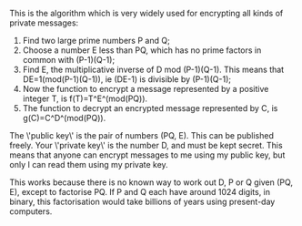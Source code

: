 This is the algorithm which is very widely used for encrypting all kinds
of private messages:

1.  Find two large prime numbers P and Q;
2.  Choose a number E less than PQ, which has no prime factors in common
    with (P-1)(Q-1);
3.  Find E, the multiplicative inverse of D mod (P-1)(Q-1). This means
    that DE=1(mod(P-1)(Q-1)), ie (DE-1) is divisible by (P-1)(Q-1);
4.  Now the function to encrypt a message represented by a positive
    integer T, is f(T)=T^E^(mod(PQ)).
5.  The function to decrypt an encrypted message represented by C, is
    g(C)=C^D^(mod(PQ)).

The \\'public key\\' is the pair of numbers (PQ, E). This can be
published freely. Your \\'private key\\' is the number D, and must be
kept secret. This means that anyone can encrypt messages to me using my
public key, but only I can read them using my private key.

This works because there is no known way to work out D, P or Q given
(PQ, E), except to factorise PQ. If P and Q each have around 1024
digits, in binary, this factorisation would take billions of years using
present-day computers.
